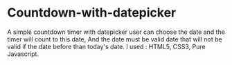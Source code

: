 # Countdown-with-datepicker
A simple countdown timer with datepicker user can choose the date and the timer will count to this date,
And the date must be valid date that will not be valid if the date before than today's date.
I used : HTML5, CSS3, Pure Javascript.
